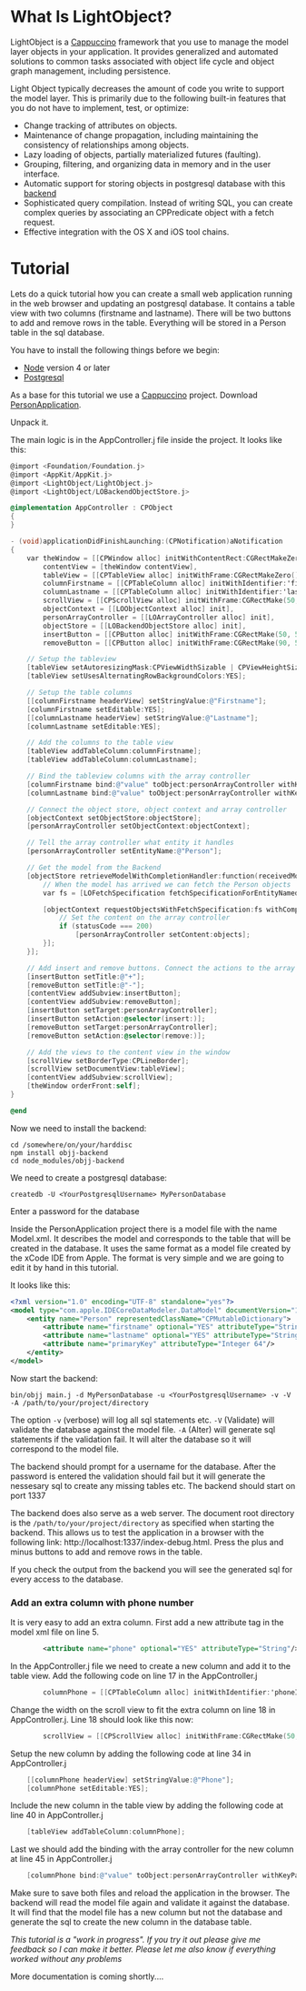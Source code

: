 # What Is LightObject?
LightObject is a [Cappuccino](https://github.com/cappuccino/cappuccino) framework that you use to manage the model layer objects in your application. It provides generalized and automated solutions to common tasks associated with object life cycle and object graph management, including persistence.

Light Object typically decreases the amount of code you write to support the model layer. This is primarily due to the following built-in features that you do not have to implement, test, or optimize:

- Change tracking of attributes on objects.
- Maintenance of change propagation, including maintaining the consistency of relationships among objects.
- Lazy loading of objects, partially materialized futures (faulting).
- Grouping, filtering, and organizing data in memory and in the user interface.
- Automatic support for storing objects in postgresql database with this [backend](https://github.com/mrcarlberg/objj-backend)
- Sophisticated query compilation. Instead of writing SQL, you can create complex queries by associating an CPPredicate object with a fetch request.
- Effective integration with the OS X and iOS tool chains.

# Tutorial

Lets do a quick tutorial how you can create a small web application running in the web browser and updating an postgresql database. It contains a table view with two columns (firstname and lastname). There will be two buttons to add and remove rows in the table. Everything will be stored in a Person table in the sql database.

You have to install the following things before we begin:
- [Node](https://nodejs.org) version 4 or later
- [Postgresql](http://www.postgresql.org)

As a base for this tutorial we use a [Cappuccino](http://www.cappuccino-project.org) project. Download [PersonApplication](http://mini.carlberg.org/dev/PersonApplication.tgz).

Unpack it.

The main logic is in the AppController.j file inside the project. It looks like this:
```Objective-C
@import <Foundation/Foundation.j>
@import <AppKit/AppKit.j>
@import <LightObject/LightObject.j>
@import <LightObject/LOBackendObjectStore.j>

@implementation AppController : CPObject
{
}

- (void)applicationDidFinishLaunching:(CPNotification)aNotification
{
    var theWindow = [[CPWindow alloc] initWithContentRect:CGRectMakeZero() styleMask:CPBorderlessBridgeWindowMask],
        contentView = [theWindow contentView],
        tableView = [[CPTableView alloc] initWithFrame:CGRectMakeZero()],
        columnFirstname = [[CPTableColumn alloc] initWithIdentifier:'firstnameId'],
        columnLastname = [[CPTableColumn alloc] initWithIdentifier:'lastnameId'],
        scrollView = [[CPScrollView alloc] initWithFrame:CGRectMake(50, 100, 210, 300)],
        objectContext = [[LOObjectContext alloc] init],
        personArrayController = [[LOArrayController alloc] init],
        objectStore = [[LOBackendObjectStore alloc] init],
        insertButton = [[CPButton alloc] initWithFrame:CGRectMake(50, 50, 30.0, 25)],
        removeButton = [[CPButton alloc] initWithFrame:CGRectMake(90, 50, 30.0, 25)];

    // Setup the tableview
    [tableView setAutoresizingMask:CPViewWidthSizable | CPViewHeightSizable];
    [tableView setUsesAlternatingRowBackgroundColors:YES];

    // Setup the table columns
    [[columnFirstname headerView] setStringValue:@"Firstname"];
    [columnFirstname setEditable:YES];
    [[columnLastname headerView] setStringValue:@"Lastname"];
    [columnLastname setEditable:YES];

    // Add the columns to the table view
    [tableView addTableColumn:columnFirstname];
    [tableView addTableColumn:columnLastname];

    // Bind the tableview columns with the array controller
    [columnFirstname bind:@"value" toObject:personArrayController withKeyPath:@"arrangedObjects.firstname" options:nil];
    [columnLastname bind:@"value" toObject:personArrayController withKeyPath:@"arrangedObjects.lastname" options:nil];

    // Connect the object store, object context and array controller
    [objectContext setObjectStore:objectStore];
    [personArrayController setObjectContext:objectContext];

    // Tell the array controller what entity it handles
    [personArrayController setEntityName:@"Person"];

    // Get the model from the Backend
    [objectStore retrieveModelWithCompletionHandler:function(receivedModel) {
        // When the model has arrived we can fetch the Person objects
        var fs = [LOFetchSpecification fetchSpecificationForEntityNamed:@"Person"];

        [objectContext requestObjectsWithFetchSpecification:fs withCompletionHandler:function(objects, statusCode) {
            // Set the content on the array controller
            if (statusCode === 200)
                [personArrayController setContent:objects];
        }];
    }];

    // Add insert and remove buttons. Connect the actions to the array controller.
    [insertButton setTitle:@"+"];
    [removeButton setTitle:@"-"];
    [contentView addSubview:insertButton];
    [contentView addSubview:removeButton];
    [insertButton setTarget:personArrayController];
    [insertButton setAction:@selector(insert:)];
    [removeButton setTarget:personArrayController];
    [removeButton setAction:@selector(remove:)];

    // Add the views to the content view in the window
    [scrollView setBorderType:CPLineBorder];
    [scrollView setDocumentView:tableView];
    [contentView addSubview:scrollView];
    [theWindow orderFront:self];
}

@end
```

Now we need to install the backend:
```
cd /somewhere/on/your/harddisc
npm install objj-backend
cd node_modules/objj-backend
```

We need to create a postgresql database:
```
createdb -U <YourPostgresqlUsername> MyPersonDatabase
```
Enter a password for the database


Inside the PersonApplication project there is a model file with the name Model.xml. It describes the model and corresponds to the table that will be created in the database. It uses the same format as a model file created by the xCode IDE from Apple. The format is very simple and we are going to edit it by hand in this tutorial.

It looks like this:
```XML
<?xml version="1.0" encoding="UTF-8" standalone="yes"?>
<model type="com.apple.IDECoreDataModeler.DataModel" documentVersion="1.0">
    <entity name="Person" representedClassName="CPMutableDictionary">
        <attribute name="firstname" optional="YES" attributeType="String"/>
        <attribute name="lastname" optional="YES" attributeType="String"/>
        <attribute name="primaryKey" attributeType="Integer 64"/>
    </entity>
</model>
```

Now start the backend:
```
bin/objj main.j -d MyPersonDatabase -u <YourPostgresqlUsername> -v -V -A /path/to/your/project/directory
```

The option ```-v``` (verbose) will log all sql statements etc. ```-V``` (Validate) will validate the database against the model file. ```-A``` (Alter) will generate sql statements if the validation fail. It will alter the database so it will correspond to the model file.

The backend should prompt for a username for the database. After the password is entered the validation should fail but it will generate the nessesary sql to create any missing tables etc.
The backend should start on port 1337

The backend does also serve as a web server. The document root directory is the ```/path/to/your/project/directory``` as specified when starting the backend. This allows us to test the application in a browser with the following link: http://localhost:1337/index-debug.html. Press the plus and minus buttons to add and remove rows in the table.

If you check the output from the backend you will see the generated sql for every access to the database.

### Add an extra column with phone number

It is very easy to add an extra column. First add a new attribute tag in the model xml file on line 5.
```XML
        <attribute name="phone" optional="YES" attributeType="String"/>
```

In the AppController.j file we need to create a new column and add it to the table view.
Add the following code on line 17 in the AppController.j
```Objective-C
        columnPhone = [[CPTableColumn alloc] initWithIdentifier:'phoneId'],
```

Change the width on the scroll view to fit the extra column on line 18 in AppController.j. Line 18 should look like this now:
```Objective-C
        scrollView = [[CPScrollView alloc] initWithFrame:CGRectMake(50, 100, 310, 300)],
```

Setup the new column by adding the following code at line 34 in AppController.j
```Objective-C
    [[columnPhone headerView] setStringValue:@"Phone"];
    [columnPhone setEditable:YES];
```

Include the new column in the table view by adding the following code at line 40 in AppController.j
```Objective-C
    [tableView addTableColumn:columnPhone];
```

Last we should add the binding with the array controller for the new column at line 45 in AppController.j
```Objective-C
    [columnPhone bind:@"value" toObject:personArrayController withKeyPath:@"arrangedObjects.phone" options:nil];
```

Make sure to save both files and reload the application in the browser. The backend will read the model file again and validate it against the database. It will find that the model file has a new column but not the database and generate the sql to create the new column in the database table.

*This tutorial is a "work in progress". If you try it out please give me feedback so I can make it better. Please let me also know if everything worked without any problems*

More documentation is coming shortly....

